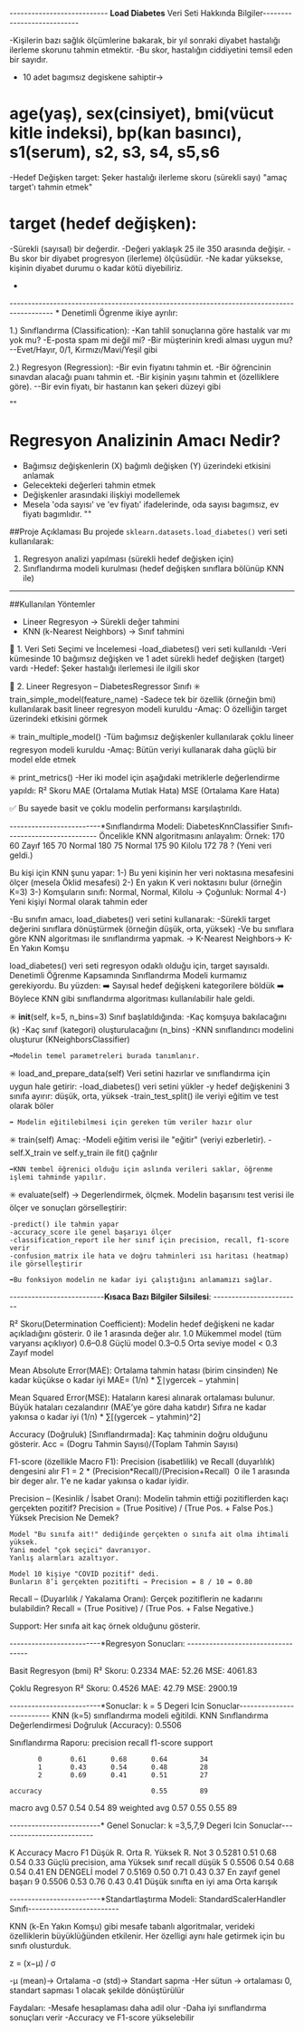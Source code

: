 --------------------------- **Load Diabetes** Veri Seti Hakkında Bilgiler---------------------------

-Kişilerin bazı sağlık ölçümlerine bakarak, bir yıl sonraki diyabet hastalığı ilerleme skorunu tahmin etmektir.
-Bu skor, hastalığın ciddiyetini temsil eden bir sayıdır.


- 10 adet bagımsız  degiskene sahiptir->
# age(yaş), sex(cinsiyet), bmi(vücut kitle indeksi), bp(kan basıncı), s1(serum), s2, s3, s4, s5,s6
-Hedef Değişken	target: Şeker hastalığı ilerleme skoru (sürekli sayı) "amaç target'ı tahmin etmek"

# target (hedef değişken):
-Sürekli (sayısal) bir değerdir.
-Değeri yaklaşık 25 ile 350 arasında değişir.
-Bu skor bir diyabet progresyon (ilerleme) ölçüsüdür.
-Ne kadar yüksekse, kişinin diyabet durumu o kadar kötü diyebiliriz.

*
------------------------------*------------------------------*------------------------------
*
Denetimli Ögrenme ikiye ayrılır:

1.) Sınıflandırma (Classification):
    -Kan tahlil sonuçlarına göre hastalık var mı yok mu?
    -E-posta spam mi değil mi?
    -Bir müşterinin kredi alması uygun mu?
--Evet/Hayır, 0/1, Kırmızı/Mavi/Yeşil gibi

2.) Regresyon (Regression):
    -Bir evin fiyatını tahmin et.
    -Bir öğrencinin sınavdan alacağı puanı tahmin et.
    -Bir kişinin yaşını tahmin et (özelliklere göre).
--Bir evin fiyatı, bir hastanın kan şekeri düzeyi gibi


""
# Regresyon Analizinin Amacı Nedir?
- Bağımsız değişkenlerin (X) bağımlı değişken (Y) üzerindeki etkisini anlamak  
- Gelecekteki değerleri tahmin etmek
- Değişkenler arasındaki ilişkiyi modellemek
- Mesela 'oda sayısı' ve 'ev fiyatı' ifadelerinde, oda sayısı bagımsız, ev fiyatı bagımlıdır.
""

##Proje Açıklaması
Bu projede `sklearn.datasets.load_diabetes()` veri seti kullanılarak:

1) Regresyon analizi yapılması (sürekli hedef değişken için)  
2) Sınıflandırma modeli kurulması (hedef değişken sınıflara bölünüp KNN ile)  

---
##Kullanılan Yöntemler
- Lineer Regresyon → Sürekli değer tahmini  
- KNN (k-Nearest Neighbors) → Sınıf tahmini


🔹 1. Veri Seti Seçimi ve İncelemesi
-load_diabetes() veri seti kullanıldı
-Veri kümesinde 10 bağımsız değişken ve 1 adet sürekli hedef değişken (target) vardı
-Hedef: Şeker hastalığı ilerlemesi ile ilgili skor

🔹 2. Lineer Regresyon – DiabetesRegressor Sınıfı
✳️ train_simple_model(feature_name)
-Sadece tek bir özellik (örneğin bmi) kullanılarak basit lineer regresyon modeli kuruldu
-Amaç: O özelliğin target üzerindeki etkisini görmek

✳️ train_multiple_model()
-Tüm bağımsız değişkenler kullanılarak çoklu lineer regresyon modeli kuruldu
-Amaç: Bütün veriyi kullanarak daha güçlü bir model elde etmek

✳️ print_metrics()
-Her iki model için aşağıdaki metriklerle değerlendirme yapıldı:
    R² Skoru
    MAE (Ortalama Mutlak Hata)
    MSE (Ortalama Kare Hata)

✅ Bu sayede basit ve çoklu modelin performansı karşılaştırıldı.




-------------------------*Sınıflandırma Modeli: DiabetesKnnClassifier Sınıfı-------------------------
Öncelikle KNN algoritmasını anlayalım:
Örnek:
170	60	Zayıf
165	70	Normal
180	75	Normal
175	90	Kilolu
172 78    ?   (Yeni veri geldi.)

Bu kişi için KNN şunu yapar:
1-) Bu yeni kişinin her veri noktasına mesafesini ölçer (mesela Öklid mesafesi)
2-) En yakın K veri noktasını bulur (örneğin K=3)
3-) Komşuların sınıfı: Normal, Normal, Kilolu → Çoğunluk: Normal
4-) Yeni kişiyi Normal olarak tahmin eder


-Bu sınıfın amacı, load_diabetes() veri setini kullanarak:
-Sürekli target değerini sınıflara dönüştürmek (örneğin düşük, orta, yüksek)
-Ve bu sınıflara göre KNN algoritması ile sınıflandırma yapmak. -> K-Nearest Neighbors-> K-En Yakın Komşu

load_diabetes() veri seti regresyon odaklı olduğu için, target sayısaldı.
Denetimli Öğrenme Kapsamında Sınıflandırma Modeli kurmamız gerekiyordu.
Bu yüzden: 
➡️ Sayısal hedef değişkeni kategorilere böldük
➡️ Böylece KNN gibi sınıflandırma algoritması kullanılabilir hale geldi.


✳️ __init__(self, k=5, n_bins=3)
Sınıf başlatıldığında:
    -Kaç komşuya bakılacağını (k)
    -Kaç sınıf (kategori) oluşturulacağını (n_bins)
    -KNN sınıflandırıcı modelini oluşturur (KNeighborsClassifier)

    ➡️Modelin temel parametreleri burada tanımlanır.

✳️ load_and_prepare_data(self)
Veri setini hazırlar ve sınıflandırma için uygun hale getirir:
    -load_diabetes() veri setini yükler
    -y hedef değişkenini 3 sınıfa ayırır: düşük, orta, yüksek
    -train_test_split() ile veriyi eğitim ve test olarak böler

    ➡️ Modelin eğitilebilmesi için gereken tüm veriler hazır olur

✳️ train(self)
Amaç:
    -Modeli eğitim verisi ile "eğitir" (veriyi ezberletir).
    -self.X_train ve self.y_train ile fit() çağrılır
    
    ➡️KNN tembel öğrenici olduğu için aslında verileri saklar, öğrenme işlemi tahminde yapılır.


✳️ evaluate(self) -> Degerlendirmek, ölçmek.
Modelin başarısını test verisi ile ölçer ve sonuçları görselleştirir:

    -predict() ile tahmin yapar
    -accuracy_score ile genel başarıyı ölçer
    -classification_report ile her sınıf için precision, recall, f1-score verir
    -confusion_matrix ile hata ve doğru tahminleri ısı haritası (heatmap) ile görselleştirir

    ➡️Bu fonksiyon modelin ne kadar iyi çalıştığını anlamamızı sağlar.

--------------------------**Kısaca Bazı Bilgiler Silsilesi**: ------------------------

R² Skoru(Determination Coefficient):
    Modelin hedef değişkeni ne kadar açıkladığını gösterir.
    0 ile 1 arasında değer alır.
    1.0	Mükemmel model (tüm varyansı açıklıyor)
    0.6–0.8	Güçlü model
    0.3–0.5	Orta seviye model
    < 0.3	Zayıf model

Mean Absolute Error(MAE):
    Ortalama tahmin hatası (birim cinsinden)
    Ne kadar küçükse o kadar iyi
    MAE= (1/n) * ∑∣ygercek − ytahmin∣

Mean Squared Error(MSE):
    Hataların karesi alınarak ortalaması bulunur.
    Büyük hataları cezalandırır (MAE’ye göre daha katıdır)
    Sıfıra ne kadar yakınsa o kadar iyi
    (1/n) * ∑[(ygercek − ytahmin)^2]

Accuracy (Doğruluk) [Sınıflandırmada]:
    Kaç tahminin doğru olduğunu gösterir.
    Acc = (Dogru Tahmin Sayısı)/(Toplam Tahmin Sayısı)

F1-score (özellikle Macro F1):
    Precision (isabetlilik) ve Recall (duyarlılık) dengesini alır
    F1 = 2 * (Precision*Recall)/(Precision+Recall)
​    0 ile 1 arasında bir deger alır. 1'e ne kadar yakınsa o kadar iyidir.

Precision – (Kesinlik / İsabet Oranı):
    Modelin tahmin ettiği pozitiflerden kaçı gerçekten pozitif?
    Precision = (True Positive) / (True Pos. + False Pos.)
    Yüksek Precision Ne Demek?

    Model "Bu sınıfa ait!" dediğinde gerçekten o sınıfa ait olma ihtimali yüksek.
    Yani model "çok seçici" davranıyor.
    Yanlış alarmları azaltıyor.

    Model 10 kişiye "COVID pozitif" dedi.
    Bunların 8’i gerçekten pozitifti → Precision = 8 / 10 = 0.80

Recall – (Duyarlılık / Yakalama Oranı):
    Gerçek pozitiflerin ne kadarını bulabildin?
    Recall = (True Positive) / (True Pos. + False Negative.)

Support:
    Her sınıfa ait kaç örnek olduğunu gösterir.




-------------------------*Regresyon Sonucları: ----------------------------------

Basit Regresyon (bmi)
R² Skoru: 0.2334
MAE: 52.26
MSE: 4061.83

Çoklu Regresyon
R² Skoru: 0.4526
MAE: 42.79
MSE: 2900.19

-------------------------*Sonuclar: k = 5 Degeri Icin Sonuclar--------------------------
KNN (k=5) sınıflandırma modeli eğitildi.
KNN Sınıflandırma Değerlendirmesi
Doğruluk (Accuracy): 0.5506

Sınıflandırma Raporu:
               precision    recall  f1-score   support

           0       0.61      0.68      0.64        34
           1       0.43      0.54      0.48        28
           2       0.69      0.41      0.51        27

    accuracy                           0.55        89
   macro avg       0.57      0.54      0.54        89
weighted avg       0.57      0.55      0.55        89

-------------------------* Genel Sonuclar: k =3,5,7,9 Degeri Icin Sonuclar--------------------------

K	Accuracy	Macro F1	Düşük R.   Orta R.	 Yüksek R.	Not
3	 0.5281	      0.51	      0.68	    0.54	   0.33	    Güçlü precision, ama Yüksek sınıf recall düşük
5	 0.5506	      0.54	      0.68	    0.54	   0.41	    EN DENGELİ model
7	 0.5169	      0.50	      0.71	    0.43	   0.37	    En zayıf genel başarı
9	 0.5506	      0.53	      0.76	    0.43	   0.41	    Düşük sınıfta en iyi ama Orta karışık


-------------------------*Standartlaştırma Modeli: StandardScalerHandler Sınıfı-------------------------

KNN (k-En Yakın Komşu) gibi mesafe tabanlı algoritmalar, verideki özelliklerin büyüklüğünden etkilenir.
Her özelligi aynı hale getirmek için bu sınıfı olusturduk.

z = (x−μ) / σ

-​μ (mean)-> Ortalama
-σ (std)-> Standart sapma
-Her sütun → ortalaması 0, standart sapması 1 olacak şekilde dönüştürülür

Faydaları:
-Mesafe hesaplaması daha adil olur
-Daha iyi sınıflandırma sonuçları verir
-Accuracy ve F1-score yükselebilir
